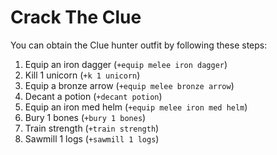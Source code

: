 # Crack The Clue

You can obtain the Clue hunter outfit by following these steps:

1. Equip an iron dagger (`+equip melee iron dagger`)
2. Kill 1 unicorn (`+k 1 unicorn`)
3. Equip a bronze arrow (`+equip melee bronze arrow`)
4. Decant a potion (`+decant potion`)
5. Equip an iron med helm (`+equip melee iron med helm`)
6. Bury 1 bones (`+bury 1 bones`)
7. Train strength (`+train strength`)
8. Sawmill 1 logs (`+sawmill 1 logs`)
